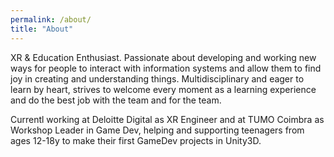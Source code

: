 ```yaml
---
permalink: /about/
title: "About"
---
```


XR & Education Enthusiast. Passionate about developing and working new ways for people to interact with information systems and allow them to find joy in creating and understanding things. Multidisciplinary and eager to learn by heart, strives to welcome every moment as a learning experience and do the best job with the team and for the team. 

Currentl working at Deloitte Digital as XR Engineer and at TUMO Coimbra as Workshop Leader in Game Dev, helping and supporting teenagers from ages 12-18y to make their first GameDev projects in Unity3D.